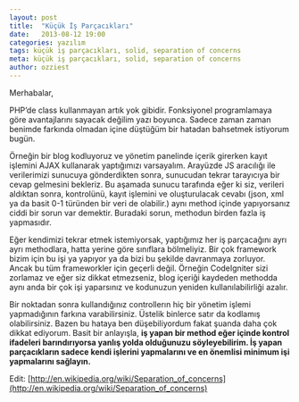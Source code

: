 ```yaml
---
layout: post
title:  "Küçük İş Parçacıkları"
date:   2013-08-12 19:00
categories: yazılım
tags: küçük iş parçacıkları, solid, separation of concerns
meta: küçük iş parçacıkları, solid, separation of concerns
author: ozziest
---
```


Merhabalar,

PHP’de class kullanmayan artık yok gibidir. Fonksiyonel programlamaya göre avantajlarını sayacak değilim yazı boyunca. Sadece zaman zaman benimde farkında olmadan içine düştüğüm bir hatadan bahsetmek istiyorum bugün.

Örneğin bir blog kodluyoruz ve yönetim panelinde içerik girerken kayıt işlemini AJAX kullanarak yaptığımızı varsayalım. Arayüzde JS aracılığı ile verilerimizi sunucuya gönderdikten sonra, sunucudan tekrar tarayıcıya bir cevap gelmesini bekleriz. Bu aşamada sunucu tarafında eğer ki siz, verileri aldıktan sonra, kontrolünü, kayıt işlemini ve oluşturulacak cevabı (json, xml ya da basit 0-1 türünden bir veri de olabilir.) aynı method içinde yapıyorsanız ciddi bir sorun var demektir. Buradaki sorun, methodun birden fazla iş yapmasıdır.

Eğer kendimizi tekrar etmek istemiyorsak, yaptığımız her iş parçacağını ayrı ayrı methodlara, hatta yerine göre sınıflara bölmeliyiz. Bir çok framework bizim için bu işi ya yapıyor ya da bizi bu şekilde davranmaya zorluyor. Ancak bu tüm frameworkler için geçerli değil. Örneğin CodeIgniter sizi zorlamaz ve eğer siz dikkat etmezseniz, blog içeriği kaydeden methodda aynı anda bir çok işi yaparsınız ve kodunuzun yeniden kullanılabilirliği azalır.

Bir noktadan sonra kullandığınız controllerın hiç bir yönetim işlemi yapmadığının farkına varabilirsiniz. Üstelik binlerce satır da kodlamış olabilirsiniz. Bazen bu hataya ben düşebiliyordum fakat şuanda daha çok dikkat ediyorum. Basit bir anlayışla, **iş yapan bir method eğer içinde kontrol ifadeleri barındırıyorsa yanlış yolda olduğunuzu söyleyebilirim. İş yapan parçacıkların sadece kendi işlerini yapmalarını ve en önemlisi minimum işi yapmalarını sağlayın.**

Edit: [http://en.wikipedia.org/wiki/Separation_of_concerns](http://en.wikipedia.org/wiki/Separation_of_concerns)

